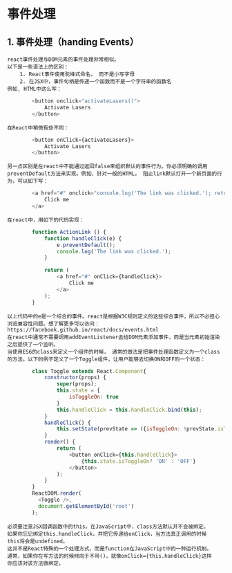 # 事件处理

## 1. 事件处理（handing Events）
    react事件处理与DOM元素的事件处理非常相似。
    以下是一些语法上的区别：
        1. React事件使用驼峰式命名， 而不是小写字母
        2. 在JSX中，事件句柄是传递一个函数而不是一个字符串的函数名
    例如, HTML中这么写：
```javascript    
        <button onclick="activateLasers()">
            Activate Lasers
        </button>
```

    在React中稍微有些不同：
```javascript    
        <button onClick={activateLasers}>
            Activate Lasers
        </button>
```

    另一点区别是在react中不能通过返回false来组织默认的事件行为。你必须明确的调用preventDefault方法来实现。例如，针对一般的HTML， 阻止link默认打开一个新页面的行为，可以如下写：
```javascript    
        <a href="#" onclick="console.log('The link was clicked.'); return false">
            Click me
        </a>
```

    在react中，用如下的代码实现：
```javascript    
        function ActionLink () {
            function handleClick(e) {
                e.preventDefault();
                console.log('The link was clicked.');
            }

            return (
                <a href="#" onClick={handleClick}>
                    Click me 
                </a>
            );
        }
```

    以上代码中的e是一个综合的事件。react是根据W3C规则定义的这些综合事件，所以不必担心浏览兼容性问题。想了解更多可以访问： https://facebook.github.io/react/docs/events.html
    在react中通常不需要调用addEventListener去给DOM元素添加事件，而是当元素初始渲染之后提供了一个监听。
    当使用ES6的class来定义一个组件的时候， 通常的做法是把事件处理函数定义为一个class的方法。以下的例子定义了一个Toggle组件，让用户能够去切换ON和OFF的一个状态：
```javascript    
        class Toggle extends React.Component{
            constructor(props) {
                super(props);
                this.state = {
                    isToggleOn: true
                }
                this.handleClick = this.handleClick.bind(this);
            }
            handleClick() {
                this.setState(prevState => ({isToggleOn: !prevState.isToggleOn}));
            }
            render() {
                return (
                    <button onClick={this.handleClick}>
                        {this.state.isToggleOn? 'ON' : 'OFF'}
                    </button>
                );
            }
        }
        ReactDOM.render(
          <Toggle />,
          document.getElementById('root')
        );
```
    
    必须要注意JSX回调函数中的this。在JavaScript中，class方法默认并不会被绑定。
    如果你忘记绑定this.handleClick，并把它传递给onClick，当方法真正调用的时候
    this将会是undefined。
    这并不是React特殊的一个处理方式，而是function在JavaScript中的一种运行机制。
    通常，如果你在写方法的时候倾向于不带()，就像onClick={this.handleClick}这样
    你应该对该方法做绑定。
    

